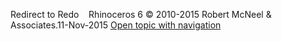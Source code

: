 ---
---

Redirect to Redo&#160;
&#160;
Rhinoceros 6 © 2010-2015 Robert McNeel &amp; Associates.11-Nov-2015
 [Open topic with navigation](redo.html) 

